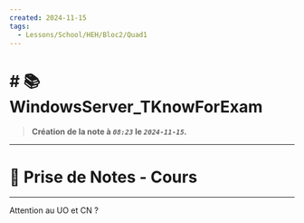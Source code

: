 ```yaml
---
created: 2024-11-15
tags:
  - Lessons/School/HEH/Bloc2/Quad1
---
```


# # 📚  WindowsServer_TKnowForExam
> **Création de la note à *`08:23`* le *`2024-11-15`.***
---

# 📝 Prise de Notes - Cours

---
Attention au UO et CN ?